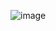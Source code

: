 ![image](https://github.com/heesoo-park/ForCodeKata/assets/80674868/835182d1-a779-4328-865a-943389439dec)
